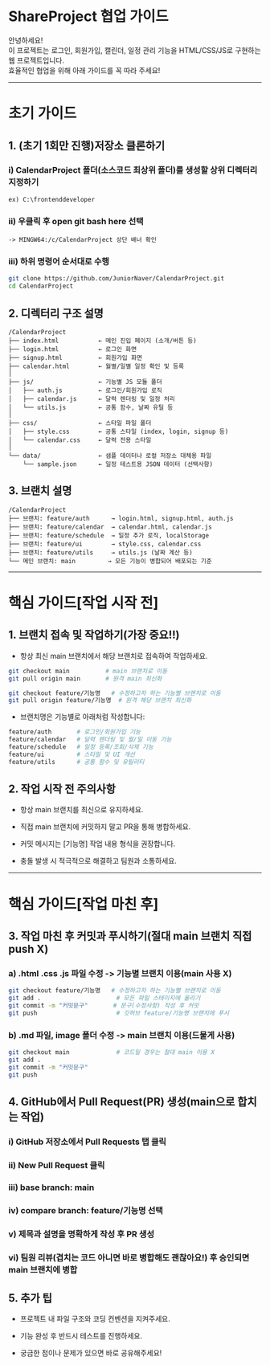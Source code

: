 # ShareProject 협업 가이드

안녕하세요!  
이 프로젝트는 로그인, 회원가입, 캘린더, 일정 관리 기능을 HTML/CSS/JS로 구현하는 웹 프로젝트입니다.  
효율적인 협업을 위해 아래 가이드를 꼭 따라 주세요!

---
# 초기 가이드
## 1. (초기 1회만 진행)저장소 클론하기

### i) CalendarProject 폴더(소스코드 최상위 폴더)를 생성할 상위 디렉터리 지정하기
    ex) C:\frontenddeveloper
### ii) 우클릭 후 open git bash here 선택
    -> MINGW64:/c/CalendarProject 상단 배너 확인
### iii) 하위 명령어 순서대로 수행
```bash
git clone https://github.com/JuniorNaver/CalendarProject.git
cd CalendarProject
```

## 2. 디렉터리 구조 설명
```
/CalendarProject
├── index.html           ← 메인 진입 페이지 (소개/버튼 등)
├── login.html           ← 로그인 화면
├── signup.html          ← 회원가입 화면
├── calendar.html        ← 월별/일별 일정 확인 및 등록
│
├── js/                  ← 기능별 JS 모듈 폴더
│   ├── auth.js          ← 로그인/회원가입 로직
│   ├── calendar.js      ← 달력 렌더링 및 일정 처리
│   └── utils.js         ← 공통 함수, 날짜 유틸 등
│
├── css/                 ← 스타일 파일 폴더
│   ├── style.css        ← 공통 스타일 (index, login, signup 등)
│   └── calendar.css     ← 달력 전용 스타일
│
└── data/                ← 샘플 데이터나 로컬 저장소 대체용 파일
    └── sample.json      ← 일정 테스트용 JSON 데이터 (선택사항)
```

## 3. 브랜치 설명
```
/CalendarProject
├── 브랜치: feature/auth      → login.html, signup.html, auth.js
├── 브랜치: feature/calendar  → calendar.html, calendar.js
├── 브랜치: feature/schedule  → 일정 추가 로직, localStorage
├── 브랜치: feature/ui        → style.css, calendar.css
├── 브랜치: feature/utils     → utils.js (날짜 계산 등)
└── 메인 브랜치: main         → 모든 기능이 병합되어 배포되는 기준
```

---
# 핵심 가이드[작업 시작 전]

## 1. 브랜치 접속 및 작업하기(가장 중요‼)
- 항상 최신 main 브랜치에서 해당 브랜치로 접속하여 작업하세요.
```bash
git checkout main          # main 브랜치로 이동
git pull origin main       # 원격 main 최신화

git checkout feature/기능명   # 수정하고자 하는 기능별 브랜치로 이동
git pull origin feature/기능명  # 원격 해당 브랜치 최신화
```
- 브랜치명은 기능별로 아래처럼 작성합니다:
``` bash
feature/auth       # 로그인/회원가입 기능
feature/calendar   # 달력 렌더링 및 월/일 이동 기능
feature/schedule   # 일정 등록/조회/삭제 기능
feature/ui         # 스타일 및 UI 개선
feature/utils      # 공통 함수 및 유틸리티
```
## 2. 작업 시작 전 주의사항
- 항상 main 브랜치를 최신으로 유지하세요.

- 직접 main 브랜치에 커밋하지 말고 PR을 통해 병합하세요.

- 커밋 메시지는 [기능명] 작업 내용 형식을 권장합니다.

- 충돌 발생 시 적극적으로 해결하고 팀원과 소통하세요.

---
# 핵심 가이드[작업 마친 후]

## 3. 작업 마친 후 커밋과 푸시하기(절대 main 브랜치 직접 push X)
### a) .html .css .js 파일 수정 -> 기능별 브랜치 이용(main 사용 X)
```bash
git checkout feature/기능명   # 수정하고자 하는 기능별 브랜치로 이동
git add .                     # 모든 파일 스테이지에 올리기
git commit -m "커밋문구"       # 문구(수정사항) 작성 후 커밋
git push                      # 깃허브 feature/기능명 브랜치에 푸시
```
### b) .md 파일, image 폴더 수정 -> main 브랜치 이용(드물게 사용)
```bash
git checkout main             # 코드일 경우는 절대 main 이용 X
git add .
git commit -m "커밋문구"
git push
```

## 4. GitHub에서 Pull Request(PR) 생성(main으로 합치는 작업)
### i) GitHub 저장소에서 Pull Requests 탭 클릭
### ii) New Pull Request 클릭
### iii) base branch: main
### iv) compare branch: feature/기능명 선택
### v) 제목과 설명을 명확하게 작성 후 PR 생성
### vi) 팀원 리뷰(겹치는 코드 아니면 바로 병합해도 괜찮아요!) 후 승인되면 main 브랜치에 병합

## 5. 추가 팁
- 프로젝트 내 파일 구조와 코딩 컨벤션을 지켜주세요.

- 기능 완성 후 반드시 테스트를 진행하세요.

- 궁금한 점이나 문제가 있으면 바로 공유해주세요!

